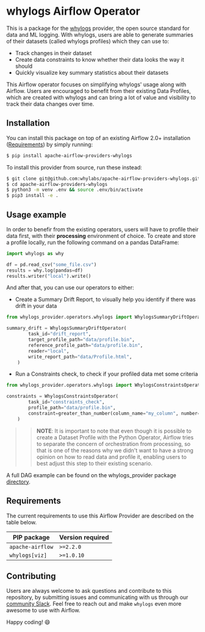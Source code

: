 # whylogs Airflow Operator

This is a package for the [whylogs](https://github.com/whylabs/whylogs) provider, the open source standard for data and ML logging. With whylogs, users are able to generate summaries of their datasets (called whylogs profiles) which they can use to:

- Track changes in their dataset
- Create data constraints to know whether their data looks the way it should
- Quickly visualize key summary statistics about their datasets

This Airflow operator focuses on simplifying whylogs' usage along with Airflow. Users are encouraged to benefit from their existing Data Profiles, which are created with whylogs and can bring a lot of value and visibility to track their data changes over time.  
 
## Installation

You can install this package on top of an existing Airflow 2.0+ installation ([Requirements](#requirements)) by simply running:

```bash
$ pip install apache-airflow-providers-whylogs
```

To install this provider from source, run these instead:

```bash
$ git clone git@github.com:whylabs/apache-airflow-providers-whylogs.git
$ cd apache-airflow-providers-whylogs
$ python3 -m venv .env && source .env/bin/activate
$ pip3 install -e .
```

## Usage example

In order to benefir from the existing operators, users will have to profile their data first, with their **processing** environment of choice. To create and store a profile locally, run the following command on a pandas DataFrame:

```python
import whylogs as why

df = pd.read_csv("some_file.csv")
results = why.log(pandas=df)
results.writer("local").write()
```

And after that, you can use our operators to either:

- Create a Summary Drift Report, to visually help you identify if there was drift in your data

```python
from whylogs_provider.operators.whylogs import WhylogsSummaryDriftOperator

summary_drift = WhylogsSummaryDriftOperator(
        task_id="drift_report",
        target_profile_path="data/profile.bin",
        reference_profile_path="data/profile.bin",
        reader="local",
        write_report_path="data/Profile.html",
    )
```

- Run a Constraints check, to check if your profiled data met some criteria

```python
from whylogs_provider.operators.whylogs import WhylogsConstraintsOperator

constraints = WhylogsConstraintsOperator(
        task_id="constraints_check",
        profile_path="data/profile.bin",
        constraint=greater_than_number(column_name="my_column", number=0.0),
    )
```

>>**NOTE**: It is important to note that even though it is possible to create a Dataset Profile with the Python Operator, Airflow tries to separate the concern of orchestration from processing, so that is one of the reasons why we didn't want to have a strong opinion on how to read data and profile it, enabling users to best adjust this step to their existing scenario.

A full DAG example can be found on the whylogs_provider package [directory](./whylogs_provider/example_dags/dag_whylabs.py).  

## Requirements

The current requirements to use this Airflow Provider are described on the table below. 

| PIP package        | Version required |
|--------------------|------------------|
| ``apache-airflow`` | ``>=2.2.0``      |
| ``whylogs[viz]``   | ``>=1.0.10``     |

## Contributing

Users are always welcome to ask questions and contribute to this repository, by submitting issues and communicating with us through our [community Slack](http://join.slack.whylabs.ai/). Feel free to reach out and make `whylogs` even more awesome to use with Airflow.

Happy coding! 😄
